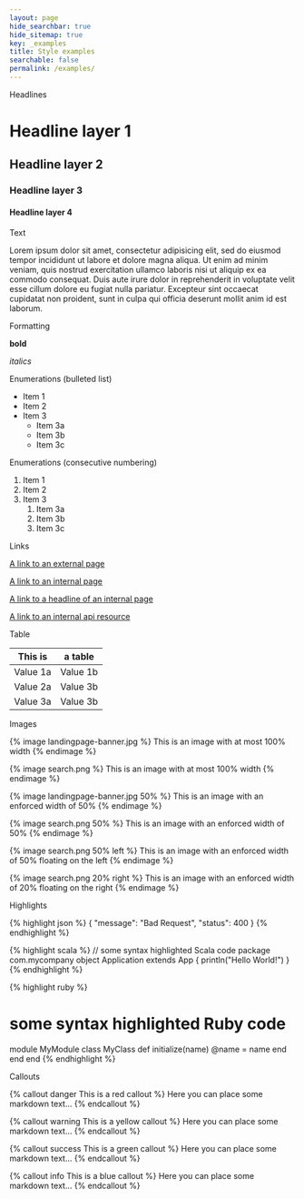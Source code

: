 ```yaml
---
layout: page
hide_searchbar: true
hide_sitemap: true
key: _examples
title: Style examples
searchable: false
permalink: /examples/
---
```


Headlines


# Headline layer 1

## Headline layer 2

### Headline layer 3

#### Headline layer 4


Text


Lorem ipsum dolor sit amet, consectetur adipisicing elit, sed do eiusmod
tempor incididunt ut labore et dolore magna aliqua. Ut enim ad minim veniam,
quis nostrud exercitation ullamco laboris nisi ut aliquip ex ea commodo
consequat. Duis aute irure dolor in reprehenderit in voluptate velit esse
cillum dolore eu fugiat nulla pariatur. Excepteur sint occaecat cupidatat non
proident, sunt in culpa qui officia deserunt mollit anim id est laborum.


Formatting


**bold**

*italics*

Enumerations (bulleted list)


* Item 1
* Item 2
* Item 3
    * Item 3a
    * Item 3b
    * Item 3c


Enumerations (consecutive numbering)


1. Item 1
2. Item 2
3. Item 3
    1. Item 3a
    2. Item 3b
    3. Item 3c


Links


[A link to an external page](http://jekyllrb.com/)

[A link to an internal page](page:apps-create)

[A link to a headline of an internal page](page:apps-create#get-your-credentials)

[A link to an internal api resource](page:apps-api-get-shops-shopid-products-information)


Table


| This is       | a table       |
|---------------|---------------|
| Value 1a      | Value 1b      |
| Value 2a      | Value 3b      |
| Value 3a      | Value 3b      |


Images


{% image landingpage-banner.jpg %}
This is an image with at most 100% width
{% endimage %}

{% image search.png %}
This is an image with at most 100% width
{% endimage %}

{% image landingpage-banner.jpg 50% %}
This is an image with an enforced width of 50%
{% endimage %}

{% image search.png 50% %}
This is an image with an enforced width of 50%
{% endimage %}

{% image search.png 50% left %}
This is an image with an enforced width of 50% floating on the left
{% endimage %}

{% image search.png 20% right %}
This is an image with an enforced width of 20% floating on the right
{% endimage %}

<p style="clear: both">Highlights</p>


{% highlight json %}
{
  "message": "Bad Request",
  "status": 400
}
{% endhighlight %}

{% highlight scala %}
// some syntax highlighted Scala code
package com.mycompany
object Application extends App {
  println("Hello World!")
}
{% endhighlight %}

{% highlight ruby %}
# some syntax highlighted Ruby code
module MyModule
  class MyClass
    def initialize(name)
      @name = name
    end
  end
end
{% endhighlight %}


Callouts


{% callout danger This is a red callout %}
Here you can place some markdown text...
{% endcallout %}

{% callout warning This is a yellow callout %}
Here you can place some markdown text...
{% endcallout %}

{% callout success This is a green callout %}
Here you can place some markdown text...
{% endcallout %}

{% callout info This is a blue callout %}
Here you can place some markdown text...
{% endcallout %}
